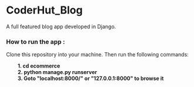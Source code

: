 # CoderHut_Blog
A full featured blog app developed in Django.

### How to run the app :
Clone this repository into your machine. Then run the following commands:

&nbsp;&nbsp;&nbsp;&nbsp;&nbsp;&nbsp;&nbsp;&nbsp;**1. cd ecommerce**  
&nbsp;&nbsp;&nbsp;&nbsp;&nbsp;&nbsp;&nbsp;&nbsp;**2. python manage.py runserver**  
&nbsp;&nbsp;&nbsp;&nbsp;&nbsp;&nbsp;&nbsp;&nbsp;**3. Goto "localhost:8000/" or "127.0.0.1:8000" to browse it**
